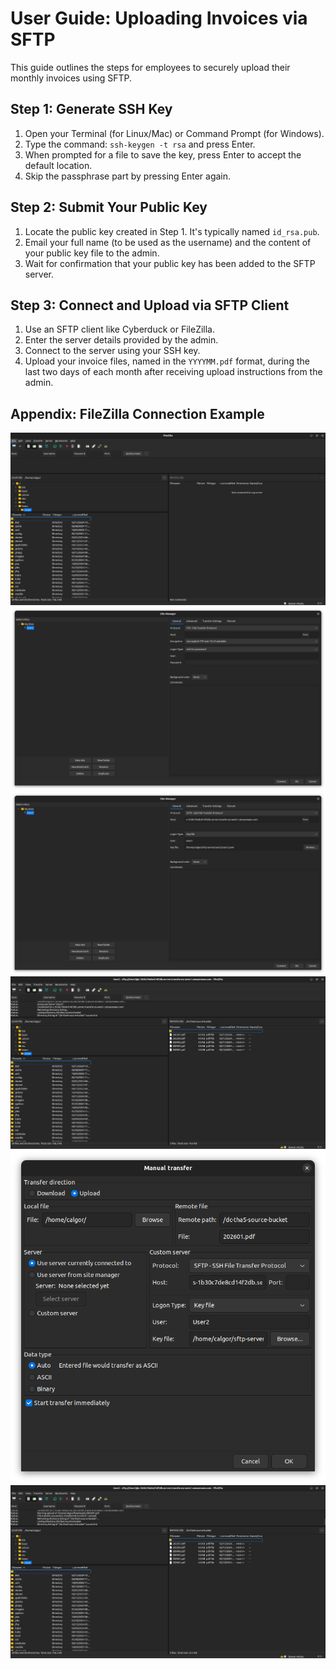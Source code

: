 # User Guide: Uploading Invoices via SFTP

This guide outlines the steps for employees to securely upload their monthly invoices using SFTP.

## Step 1: Generate SSH Key

1. Open your Terminal (for Linux/Mac) or Command Prompt (for Windows).
2. Type the command: `ssh-keygen -t rsa` and press Enter.
3. When prompted for a file to save the key, press Enter to accept the default location.
4. Skip the passphrase part by pressing Enter again.

## Step 2: Submit Your Public Key

1. Locate the public key created in Step 1. It's typically named `id_rsa.pub`.
2. Email your full name (to be used as the username) and the content of your public key file to the admin.
3. Wait for confirmation that your public key has been added to the SFTP server.

## Step 3: Connect and Upload via SFTP Client

1. Use an SFTP client like Cyberduck or FileZilla.
2. Enter the server details provided by the admin.
3. Connect to the server using your SSH key.
4. Upload your invoice files, named in the `YYYYMM.pdf` format, during the last two days of each month after receiving upload instructions from the admin.
## Appendix: FileZilla Connection Example
![FileZilla Connection Example](guides/images/user-1.png "File")
![FileZilla Connection Example](guides/images/user-2.png "Making a new site named User2")
![FileZilla Connection Example](guides/images/user-3.png "entering the server details")
![FileZilla Connection Example](guides/images/user-4.png "connecting to the server")
![FileZilla Connection Example](guides/images/user-5.png "browse the local files")
![FileZilla Connection Example](guides/images/user-6.png "uploading the files")
